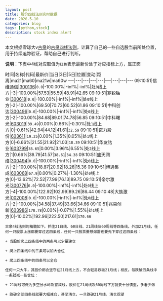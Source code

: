 ```yaml
---
layout: post
title: 股价四线法则实时数据
date: 2020-5-10
categories: blog
tags: [python,stock]
description: stock index alert
---
```



本文根据雪球大v[古泉](https://xueqiu.com/u/7148646888)的[古泉四线法则](https://xueqiu.com/7148646888/130498192)，计算了自己的一些自选股当前所处位置，用于持续追踪验证，帮助自己进行判断。

**说明**：下表中4线对应取值为`红色`表示最新价处于对应指标上方，属正面

时间|名称|代码|最新价|当日|3日|5日|位置|变动|距离|ma21|ma60|ma21w|ma60w
---|---|---|---|---|---|---|---|---
09:10:51|信维通信|[300136](https://xueqiu.com/S/SZ300136)|`0.0`|-100.00%|-inf%|-inf%|处`0`线上方|-3|-100.00%|57.53|55.59|48.91|42.65
09:10:51|寒锐钴业|[300618](https://xueqiu.com/S/SZ300618)|`0.0`|-100.00%|-inf%|-inf%|处`0`线上方|-2|-100.00%|69.50|70.73|60.52|61.86
09:10:51|中科创达|[300496](https://xueqiu.com/S/SZ300496)|`0.0`|-100.00%|-inf%|-inf%|处`0`线上方|-2|-100.00%|84.68|89.01|74.78|56.85
09:10:51|中科曙光|[603019](https://xueqiu.com/S/SH603019)|`39.49`|0.00%|0.66%|-0.30%|处`1`线上方|0|-0.61%|42.94|44.12|41.61|`32.59`
09:10:51|诺力股份|[603611](https://xueqiu.com/S/SH603611)|`19.25`|0.00%|1.35%|0.05%|处`1`线上方|0|-6.66%|21.55|21.92|21.03|`18.39`
09:10:51|华友钴业|[603799](https://xueqiu.com/S/SH603799)|`38.65`|0.00%|3.96%|6.55%|处`2`线上方|1|0.66%|39.79|41.57|`38.61`|`34.38`
09:10:51|盛天网络|[300494](https://xueqiu.com/S/SZ300494)|`0.0`|-100.00%|-inf%|-inf%|处`0`线上方|-2|-100.00%|18.87|20.92|18.26|15.36
09:10:51|博通集成|[603068](https://xueqiu.com/S/SH603068)|`67.9`|0.00%|0.27%|-1.30%|处`0`线上方|0|-13.62%|72.52|77.99|76.13|89.75
09:10:51|帝尔激光|[300776](https://xueqiu.com/S/SZ300776)|`0.0`|-100.00%|-inf%|-inf%|处`0`线上方|-4|-100.00%|122.92|102.99|89.26|86.44
09:10:48|大族激光|[002008](https://xueqiu.com/S/SZ002008)|`0.0`|-100.00%|-inf%|-inf%|处`0`线上方|-2|-100.00%|34.58|37.49|33.66|34.66
09:10:51|兆易创新|[603986](https://xueqiu.com/S/SH603986)|`178.78`|0.00%|-0.07%|1.55%|处`1`线上方|0|-10.02%|192.96|222.50|217.61|`170.66`

```
古泉4线法则的精髓如下。抓住21日线、60日线、21周线及60周线等四条线，外加21月线，任何一只股票上涨都要穿过这四条线，任何一只股票要想爆雷也要先下穿过这四条线：

+ 当股价爬上四条线中的两条可以少量建仓

+ 爬上四条线中的三条可以加大仓位

+ 爬上四条线中的四条可以全仓

任何一只大牛，其股价都会坚守在21月线上方，不会轻易跌破21月线；相反，每跌破四条线中一条就减一些仓位：

+ 21周线可做为多空分水岭及警戒线，股价在21周线及60周线下方就要十分慎重，多看少做

+ 跌破全部四条线就要大幅减仓，甚至清仓，一旦跌破21月线，清仓观望
```